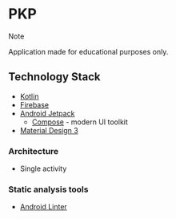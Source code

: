 # PKP

> [!NOTE]
> Application made for educational purposes only.

## Technology Stack

- [Kotlin](https://kotlinlang.org/)
- [Firebase](https://firebase.google.com/)
- [Android Jetpack](https://developer.android.com/jetpack)
  - [Compose](https://developer.android.com/jetpack/compose) - modern UI toolkit
- [Material Design 3](https://m3.material.io/)

### Architecture

- Single activity

### Static analysis tools

- [Android Linter](https://developer.android.com/studio/write/lint)
